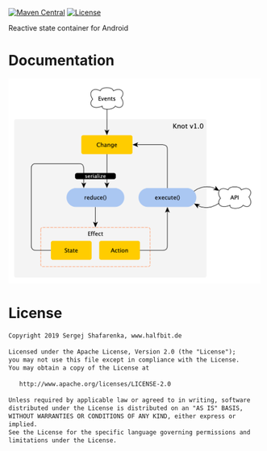 [![Maven Central](http://img.shields.io/maven-central/v/de.halfbit/knot.svg)](http://search.maven.org/#search%7Cga%7C1%7Cg%3A%22de.halfbit%22%20a%3A%22knot%22)
[![License](https://img.shields.io/badge/License-Apache%202.0-blue.svg)](http://www.apache.org/licenses/LICENSE-2.0)

Reactive state container for Android

# Documentation

<img src="docs/diagrams/flowchart.png" width="500" />

# License
```
Copyright 2019 Sergej Shafarenka, www.halfbit.de

Licensed under the Apache License, Version 2.0 (the "License");
you may not use this file except in compliance with the License.
You may obtain a copy of the License at

   http://www.apache.org/licenses/LICENSE-2.0

Unless required by applicable law or agreed to in writing, software
distributed under the License is distributed on an "AS IS" BASIS,
WITHOUT WARRANTIES OR CONDITIONS OF ANY KIND, either express or implied.
See the License for the specific language governing permissions and
limitations under the License.
```
